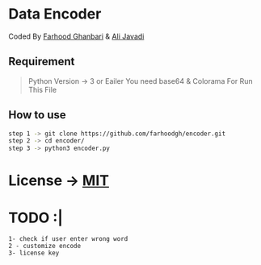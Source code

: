# Data Encoder
Coded By [Farhood Ghanbari](https://github.com/farhoodgh) & [Ali Javadi](https://github.com/javadimoghadam)

## Requirement
> Python Version -> 3 or Eailer 
> You need base64 & Colorama For Run This File

## How to use 
```bash
step 1 -> git clone https://github.com/farhoodgh/encoder.git
step 2 -> cd encoder/
step 3 -> python3 encoder.py
```

# License -> [MIT](https://opensource.org/licenses/MIT)


# TODO :|
```
1- check if user enter wrong word 
2 - customize encode
3- license key 
```
